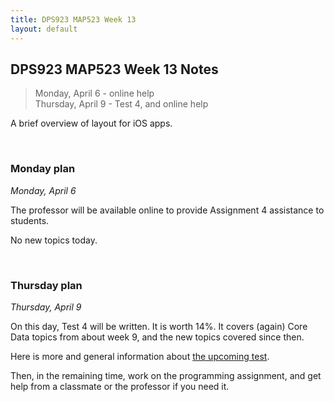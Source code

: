 ```yaml
---
title: DPS923 MAP523 Week 13
layout: default
---
```


## DPS923 MAP523 Week 13 Notes

> Monday, April 6 - online help  
> Thursday, April 9 - Test 4, and online help  

A brief overview of layout for iOS apps.

<br>

### Monday plan

*Monday, April 6*

The professor will be available online to provide Assignment 4 assistance to students. 

No new topics today.

<br>

### Thursday plan

*Thursday, April 9* 

On this day, Test 4 will be written. It is worth 14%. It covers (again) Core Data topics from about week 9, and the new topics covered since then. 

Here is more and general information about [the upcoming test](test-success-info). 

Then, in the remaining time, work on the programming assignment, and get help from a classmate or the professor if you need it. 

<br>
